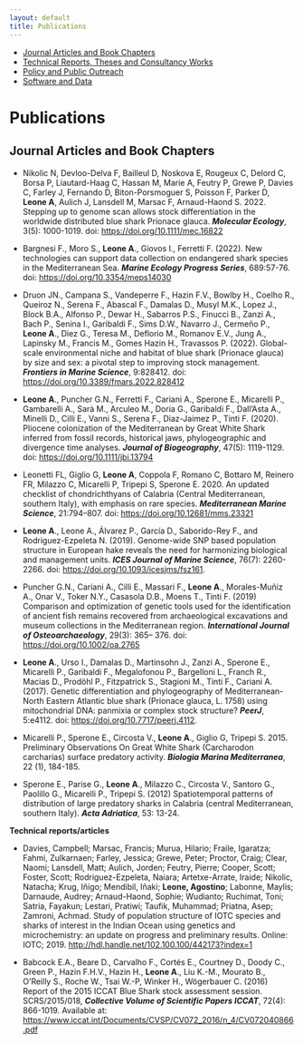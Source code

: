 ```yaml
---
layout: default
title: Publications
---
```

<script type='text/javascript' src='https://d1bxh8uas1mnw7.cloudfront.net/assets/embed.js'></script>


<nav class="navigation">
  <ul>
    <li><a href="#journals">Journal Articles and Book Chapters</a></li><!--
    --><li><a href="#reports">Technical Reports, Theses and Consultancy Works</a></li><!--
    --><li><a href="#policy">Policy and Public Outreach</a></li><!--
    --><li><a href="#software">Software and Data</a></li>
  </ul>
</nav>



Publications
=============
<a name="journals"></a>

Journal Articles and Book Chapters
----------------------------------
 
 - Nikolic N, Devloo-Delva F, Bailleul D, Noskova E, Rougeux C, Delord C, Borsa P, Liautard-Haag C, Hassan M, Marie A, Feutry P, Grewe P, Davies C, Farley J, Fernando D, Biton-Porsmoguer S, Poisson F, Parker D, **Leone A**, Aulich J, Lansdell M, Marsac F, Arnaud-Haond S. 2022. Stepping up to genome scan allows stock differentiation in the worldwide distributed blue shark Prionace glauca. __*Molecular Ecology*__, 3(5): 1000-1019. doi: https://doi.org/10.1111/mec.16822

 - Bargnesi F., Moro S., **Leone A**., Giovos I., Ferretti F. (2022). New technologies can support data collection on endangered shark species in the Mediterranean Sea. __*Marine Ecology Progress Series*__, 689:57-76. doi: https://doi.org/10.3354/meps14030

-  Druon JN., Campana S., Vandeperre F., Hazin F.V., Bowlby H., Coelho R., Queiroz N., Serena F., Abascal F., Damalas D., Musyl M.K., Lopez J., Block B.A., Alfonso P., Dewar H., Sabarros P.S., Finucci B., Zanzi A., Bach P., Senina I., Garibaldi F., Sims D.W., Navarro J., Cermeño P., **Leone A**., Diez G., Teresa M., Deflorio M., Romanov E.V., Jung A., Lapinsky M., Francis M., Gomes Hazin H., Travassos P. (2022). Global-scale environmental niche and habitat of blue shark (Prionace glauca) by size and sex: a pivotal step to improving stock management. __*Frontiers in Marine Science*__, 9:828412. doi: https://doi.org/10.3389/fmars.2022.828412

-  **Leone A**., Puncher G.N., Ferretti F., Cariani A., Sperone E., Micarelli P., Gambarelli A., Sarà M., Arculeo M., Doria G., Garibaldi F., Dall’Asta A., Minelli D., Cilli E., Vanni S., Serena F., Diaz-Jaimez P., Tinti F. (2020). Pliocene colonization of the Mediterranean by Great White Shark inferred from fossil records, historical jaws, phylogeographic and divergence time analyses. __*Journal of Biogeography*__, 47(5): 1119-1129. doi: https://doi.org/10.1111/jbi.13794

-  Leonetti FL, Giglio G, **Leone A**, Coppola F, Romano C, Bottaro M, Reinero FR, Milazzo C, Micarelli P, Tripepi S, Sperone E. 2020. An updated checklist of chondrichthyans of Calabria (Central Mediterranean, southern Italy), with emphasis on rare species. __*Mediterranean Marine Science*__, 21:794–807. doi: https://doi.org/10.12681/mms.23321

-  **Leone A**., Leone A., Álvarez P., García D., Saborido-Rey F., and Rodriguez-Ezpeleta N. (2019). Genome-wide SNP based population structure in European hake reveals the need for harmonizing biological and management units. __*ICES Journal of Marine Science*__, 76(7): 2260-2266. doi: https://doi.org/10.1093/icesjms/fsz161.

-  Puncher G.N., Cariani A., Cilli E., Massari F., **Leone A**., Morales-Muñiz A., Onar V., Toker N.Y., Casasola D.B., Moens T., Tinti F. (2019) Comparison and optimization of genetic tools used for the identification of ancient fish remains recovered from archaeological excavations and museum collections in the Mediterranean region. __*International Journal of Osteoarchaeology*__, 29(3):  365– 376. doi: https://doi.org/10.1002/oa.2765

-  **Leone A**., Urso I., Damalas D., Martinsohn J., Zanzi A., Sperone E., Micarelli P., Garibaldi F., Megalofonou P., Bargelloni L., Franch R., Macias D., Prodöhl P., Fitzpatrick S., Stagioni M., Tinti F., Cariani A. (2017). Genetic differentiation and phylogeography of Mediterranean-North Eastern Atlantic blue shark (Prionace glauca, L. 1758) using mitochondrial DNA: panmixia or complex stock structure? __*PeerJ*__, 5:e4112. doi: https://doi.org/10.7717/peerj.4112.

-  Micarelli P., Sperone E., Circosta V., **Leone A**., Giglio G, Tripepi S. 2015. Preliminary Observations On Great White Shark (Carcharodon carcharias) surface predatory activity. __*Biologia Marina Mediterranea*__, 22 (1), 184-185.

-  Sperone E., Parise G., **Leone A**., Milazzo C., Circosta V., Santoro G., Paolillo G., Micarelli P., Tripepi S. (2012) Spatiotemporal patterns of distribution of large predatory sharks in Calabria (central Mediterranean, southern Italy). __*Acta Adriatica*__, 53: 13-24.

 <a name="reports"></a>
**Technical reports/articles** <br> 

 -  Davies, Campbell; Marsac, Francis; Murua, Hilario; Fraile, Igaratza; Fahmi, Zulkarnaen; Farley, Jessica; Grewe, Peter; Proctor, Craig; Clear, Naomi; Lansdell, Matt; Aulich, Jorden; Feutry, Pierre; Cooper, Scott; Foster, Scott; Rodriguez-Ezpeleta, Naiara; Artetxe-Arrate, Iraide; Nikolic, Natacha; Krug, Iñigo; Mendibil, Iñaki; **Leone, Agostino**; Labonne, Maylis; Darnaude, Audrey; Arnaud-Haond, Sophie; Wudianto; Ruchimat, Toni; Satria, Fayakun; Lestari, Pratiwi; Taufik, Muhammad; Priatna, Asep; Zamroni, Achmad. Study of population structure of IOTC species and sharks of interest in the Indian Ocean using genetics and microchemistry: an update on progress and preliminary results. Online: IOTC; 2019. http://hdl.handle.net/102.100.100/442173?index=1

 - Babcock E.A., Beare D., Carvalho F., Cortés E., Courtney D., Doody C., Green P., Hazin F.H.V., Hazin H., **Leone A**., Liu K.-M., Mourato B., O’Reilly S., Roche W., Tsai W.-P, Winker H., Wögerbauer C.  (2016) Report of the 2015 ICCAT Blue Shark stock assessment session. SCRS/2015/018, __*Collective Volume of Scientific Papers ICCAT*__, 72(4): 866-1019. Available at:          https://www.iccat.int/Documents/CVSP/CV072_2016/n_4/CV072040866.pdf
